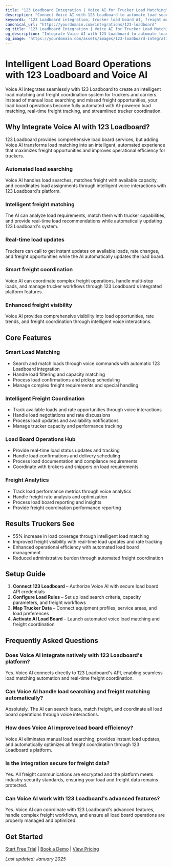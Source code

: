 ```yaml
---
title: "123 Loadboard Integration | Voice AI for Trucker Load Matching"
description: "Connect Voice AI with 123 Loadboard to automate load searching, handle freight matching, and streamline trucker load board operations. Built for truckers and carriers who want intelligent load board automation and better freight coordination."
keywords: "123 Loadboard integration, trucker load board AI, freight matching automation, trucking load AI, logistics load board AI, 123 Loadboard voice assistant"
canonical_url: "https://yourdomain.com/integrations/123-loadboard"
og_title: "123 Loadboard Integration | Voice AI for Trucker Load Matching"
og_description: "Integrate Voice AI with 123 Loadboard to automate load searching, handle freight matching, and streamline trucker load board operations."
og_image: "https://yourdomain.com/assets/images/123-loadboard-integration.jpg"
---
```


# Intelligent Load Board Operations with 123 Loadboard and Voice AI

Voice AI integrates seamlessly with 123 Loadboard to create an intelligent load matching and freight coordination system for truckers and carriers. Instead of manual load searching and missed freight opportunities, your load board operations become fully automated with AI-powered load matching, real-time freight tracking, and streamlined trucker coordination.

## Why Integrate Voice AI with 123 Loadboard?

123 Loadboard provides comprehensive load board services, but adding Voice AI transforms load matching into an intelligent, automated experience that maximizes freight opportunities and improves operational efficiency for truckers.

### Automated load searching
Voice AI handles load searches, matches freight with available capacity, and coordinates load assignments through intelligent voice interactions with 123 Loadboard's platform.

### Intelligent freight matching
The AI can analyze load requirements, match them with trucker capabilities, and provide real-time load recommendations while automatically updating 123 Loadboard's system.

### Real-time load updates
Truckers can call to get instant updates on available loads, rate changes, and freight opportunities while the AI automatically updates the load board.

### Smart freight coordination
Voice AI can coordinate complex freight operations, handle multi-stop loads, and manage trucker workflows through 123 Loadboard's integrated platform features.

### Enhanced freight visibility
Voice AI provides comprehensive visibility into load opportunities, rate trends, and freight coordination through intelligent voice interactions.

## Core Features

### Smart Load Matching
- Search and match loads through voice commands with automatic 123 Loadboard integration
- Handle load filtering and capacity matching
- Process load confirmations and pickup scheduling
- Manage complex freight requirements and special handling

### Intelligent Freight Coordination
- Track available loads and rate opportunities through voice interactions
- Handle load negotiations and rate discussions
- Process load updates and availability notifications
- Manage trucker capacity and performance tracking

### Load Board Operations Hub
- Provide real-time load status updates and tracking
- Handle load confirmations and delivery scheduling
- Process load documentation and compliance requirements
- Coordinate with brokers and shippers on load requirements

### Freight Analytics
- Track load performance metrics through voice analytics
- Handle freight rate analysis and optimization
- Process load board reporting and insights
- Provide freight coordination performance reporting

## Results Truckers See

- 55% increase in load coverage through intelligent load matching
- Improved freight visibility with real-time load updates and rate tracking
- Enhanced operational efficiency with automated load board management
- Reduced administrative burden through automated freight coordination

## Setup Guide

1. **Connect 123 Loadboard** – Authorize Voice AI with secure load board API credentials
2. **Configure Load Rules** – Set up load search criteria, capacity parameters, and freight workflows
3. **Map Trucker Data** – Connect equipment profiles, service areas, and load preferences
4. **Activate AI Load Board** – Launch automated voice load matching and freight coordination


## Frequently Asked Questions

### Does Voice AI integrate natively with 123 Loadboard's platform?
Yes. Voice AI connects directly to 123 Loadboard's API, enabling seamless load matching automation and real-time freight coordination.

### Can Voice AI handle load searching and freight matching automatically?
Absolutely. The AI can search loads, match freight, and coordinate all load board operations through voice interactions.

### How does Voice AI improve load board efficiency?
Voice AI eliminates manual load searching, provides instant load updates, and automatically optimizes all freight coordination through 123 Loadboard's platform.

### Is the integration secure for freight data?
Yes. All freight communications are encrypted and the platform meets industry security standards, ensuring your load and freight data remains protected.

### Can Voice AI work with 123 Loadboard's advanced features?
Yes. Voice AI can coordinate with 123 Loadboard's advanced features, handle complex freight workflows, and ensure all load board operations are properly managed and optimized.

## Get Started

[Start Free Trial](https://yourdomain.com/trial) | [Book a Demo](https://yourdomain.com/demo) | [View Pricing](https://yourdomain.com/pricing)

*Last updated: January 2025*
